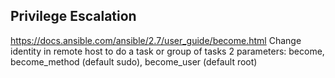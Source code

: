 ## Privilege Escalation
https://docs.ansible.com/ansible/2.7/user_guide/become.html
Change identity in remote host to do a task or group of tasks
2 parameters: become, become_method (default sudo), become_user (default root)